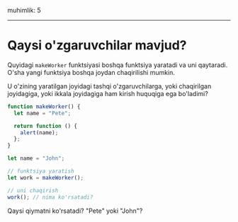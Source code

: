 muhimlik: 5

---

# Qaysi o'zgaruvchilar mavjud?

Quyidagi `makeWorker` funktsiyasi boshqa funktsiya yaratadi va uni qaytaradi. O'sha yangi funktsiya boshqa joydan chaqirilishi mumkin.

U o'zining yaratilgan joyidagi tashqi o'zgaruvchilarga, yoki chaqirilgan joyidagiga, yoki ikkala joyidagiga ham kirish huquqiga ega bo'ladimi?

```js
function makeWorker() {
  let name = "Pete";

  return function () {
    alert(name);
  };
}

let name = "John";

// funktsiya yaratish
let work = makeWorker();

// uni chaqirish
work(); // nima ko'rsatadi?
```

Qaysi qiymatni ko'rsatadi? "Pete" yoki "John"?
